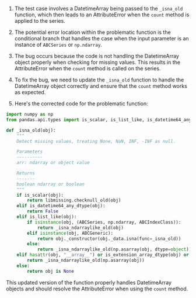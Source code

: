 1. The test case involves a DatetimeArray being passed to the `_isna_old` function, which then leads to an AttributeError when the `count` method is applied to the series.

2. The potential error location within the problematic function is the conditional branch that handles the case when the input parameter is an instance of `ABCSeries` or `np.ndarray`.

3. The bug occurs because the code is not handling the DatetimeArray object properly when checking for missing values. This results in the AttributeError when the `count` method is called on the series.

4. To fix the bug, we need to update the `_isna_old` function to handle the DatetimeArray object correctly and ensure that the `count` method works as expected.

5. Here's the corrected code for the problematic function:

```python
import numpy as np
from pandas.api.types import is_scalar, is_list_like, is_datetime64_any_dtype, is_extension_array_dtype, is_boolean_dtype, is_sparse

def _isna_old(obj):
    """
    Detect missing values, treating None, NaN, INF, -INF as null.

    Parameters
    ----------
    arr: ndarray or object value

    Returns
    -------
    boolean ndarray or boolean
    """
    if is_scalar(obj):
        return libmissing.checknull_old(obj)
    elif is_datetime64_any_dtype(obj):
        return False
    elif is_list_like(obj):
        if isinstance(obj, (ABCSeries, np.ndarray, ABCIndexClass)):
            return _isna_ndarraylike_old(obj)
        elif isinstance(obj, ABCGeneric):
            return obj._constructor(obj._data.isna(func=_isna_old))
        else:
            return _isna_ndarraylike_old(np.asarray(obj, dtype=object))
    elif hasattr(obj, "__array__") or is_extension_array_dtype(obj) or is_boolean_dtype(obj) or is_sparse(obj):
        return _isna_ndarraylike_old(np.asarray(obj))
    else:
        return obj is None
```

This updated version of the function properly handles DatetimeArray objects and should resolve the AttributeError when using the `count` method.